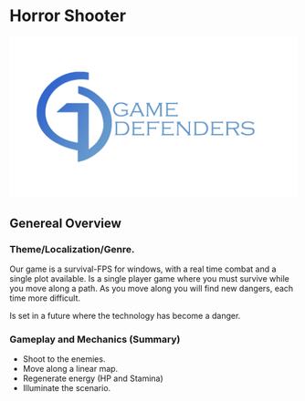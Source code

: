 # Horror Shooter
![Image of Logo](https://github.com/azsumas/HorrorShooter/blob/master/Logo_02.png) 
## Genereal Overview
### Theme/Localization/Genre.

Our game is a survival-FPS for windows, with a real time combat and a single plot available.
Is a single player game where you must survive while you move along a path. As you move along you will find new dangers, each time more difficult.  

Is set in a future where the technology has become a danger.

### Gameplay and Mechanics (Summary)
- Shoot to the enemies.
- Move along a linear map.
- Regenerate energy (HP and Stamina)
- Illuminate the scenario. 


